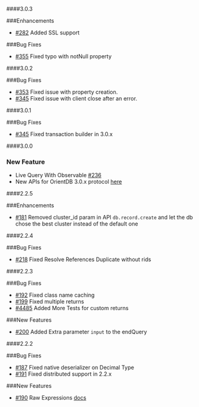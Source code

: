 ####3.0.3

###Enhancements

* [#282](https://github.com/orientechnologies/orientjs/issues/282) Added SSL support

###Bug Fixes

* [#355](https://github.com/orientechnologies/orientjs/issues/355) Fixed typo with notNull property

####3.0.2

###Bug Fixes

* [#353](https://github.com/orientechnologies/orientjs/issues/353) Fixed issue with property creation.
* [#345](https://github.com/orientechnologies/orientjs/issues/354) Fixed issue with client close after an error.

####3.0.1

###Bug Fixes

* [#345](https://github.com/orientechnologies/orientjs/issues/345) Fixed transaction builder in 3.0.x

####3.0.0

### New Feature

* Live Query With Observable [#236](https://github.com/orientechnologies/orientjs/issues/236)
* New APIs for OrientDB 3.0.x protocol [here](https://orientdb.org/docs//3.0.x/orientjs/OrientJS.html)

####2.2.5

###Enhancements

* [#181](https://github.com/orientechnologies/orientjs/issues/181) Removed cluster_id param in API `db.record.create` and let the db chose the best cluster instead of the default one

####2.2.4

###Bug Fixes

* [#218](https://github.com/orientechnologies/orientjs/issues/218) Fixed Resolve References Duplicate without rids

####2.2.3

###Bug Fixes

* [#192](https://github.com/orientechnologies/orientjs/issues/192) Fixed class name caching
* [#199](https://github.com/orientechnologies/orientjs/issues/199) Fixed multiple returns
* [#4485](https://github.com/orientechnologies/orientdb/issues/4485) Added More Tests for custom returns
 
###New Features

* [#200](https://github.com/orientechnologies/orientjs/issues/200) Added Extra parameter `input` to the endQuery

####2.2.2

###Bug Fixes

* [#187](https://github.com/orientechnologies/orientjs/issues/187) Fixed native deserializer on Decimal Type
* [#191](https://github.com/orientechnologies/orientjs/issues/191) Fixed distributed support in 2.2.x

###New Features

* [#190](https://github.com/orientechnologies/orientjs/pull/190) Raw Expressions [docs](https://github.com/orientechnologies/orientdb-docs/blob/master/OrientJS-Query-Insert.md#raw-expressions)
